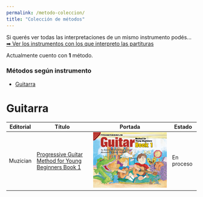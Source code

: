```yaml
---
permalink: /metodo-coleccion/
title: "Colección de métodos"
---
```


Si querés ver todas las interpretaciones de un mismo instrumento podés...  
[➡ Ver los instrumentos con los que interpreto las partituras](/partituras-instrumentos/)

Actualmente cuento con **1** método.

### Métodos según instrumento

- [Guitarra](#guitarra)

# Guitarra

| Editorial | Título                                                               | Portada                                     | Estado     |
| --------- | -------------------------------------------------------------------- | ------------------------------------------- | ---------- |
| Muzician  | [Progressive Guitar Method for Young Beginners Book 1](/metodo-aaa/) | ![Guitarra](/assets/images/metodos/AAA.jpg) | En proceso |
